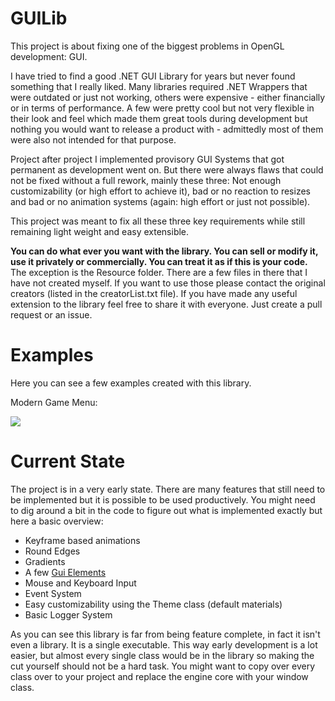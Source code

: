 # GUILib 

This project is about fixing one of the biggest problems in OpenGL development: GUI. 

I have tried to find a good .NET GUI Library for years but never found something that I really liked. Many libraries required .NET Wrappers that were outdated or just not working, others were expensive - either financially or in terms of performance. A few were pretty cool but not very flexible in their look and feel which made them great tools during development but nothing you would want to release a product with - admittedly most of them were also not intended for that purpose.  

Project after project I implemented provisory GUI Systems that got permanent as development went on. But there were always flaws that could not be fixed without a full rework, mainly these three: Not enough customizability (or high effort to achieve it), bad or no reaction to resizes and bad or no animation systems (again: high effort or just not possible).  

This project was meant to fix all these three key requirements while still remaining light weight and easy extensible.  

**You can do what ever you want with the library. You can sell or modify it, use it privately or commercially. You can treat it as if this is your code.** The exception is the Resource folder. There are a few files in there that I have not created myself. If you want to use those please contact the original creators (listed in the creatorList.txt file). If you have made any useful extension to the library feel free to share it with everyone. Just create a pull request or an issue.

# Examples 

Here you can see a few examples created with this library. 

Modern Game Menu: 

[![](http://img.youtube.com/vi/sBSMbJIkFvs/0.jpg)](http://www.youtube.com/watch?v=sBSMbJIkFvs "") 

# Current State 

The project is in a very early state. There are many features that still need to be implemented but it is possible to be used productively. You might need to dig around a bit in the code to figure out what is implemented exactly but here a basic overview: 

- Keyframe based animations 
- Round Edges 
- Gradients 
- A few [Gui Elements](https://github.com/JeremyFunk/GUILib/tree/master/GUILib/GUI/GuiElements) 
- Mouse and Keyboard Input 
- Event System 
- Easy customizability using the Theme class (default materials) 
- Basic Logger System  

As you can see this library is far from being feature complete, in fact it isn't even a library. It is a single executable. This way early development is a lot easier, but almost every single class would be in the library so making the cut yourself should not be a hard task. You might want to copy over every class over to your project and replace the engine core with your window class.
